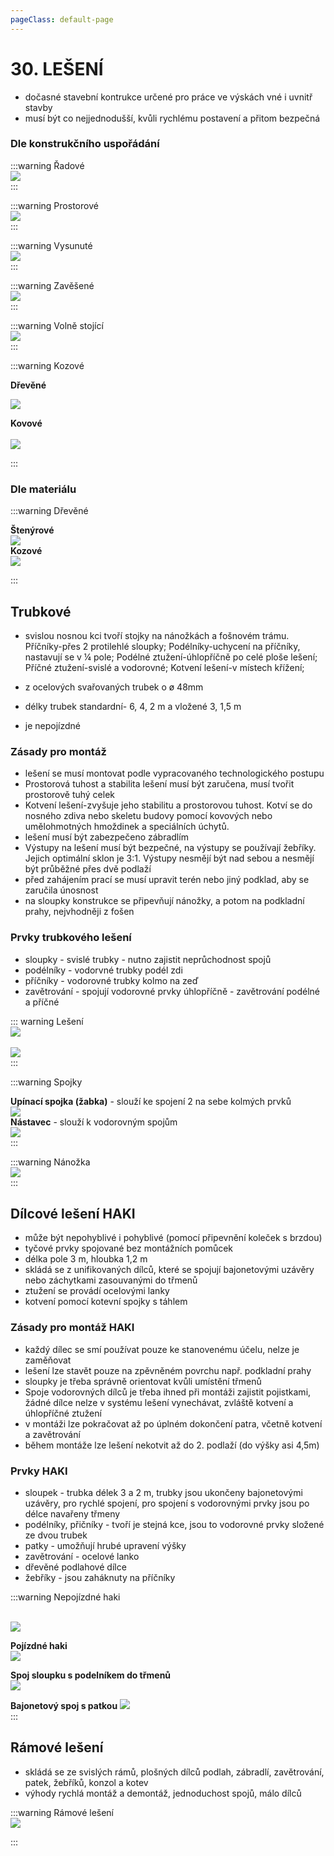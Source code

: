 ```yaml
---
pageClass: default-page
---
```


# 30. LEŠENÍ

- dočasné stavební kontrukce určené pro práce ve výskách vné i uvnitř stavby
- musí být co nejjednodušší, kvůli rychlému postavení a přitom bezpečná

### Dle konstrukčního uspořádání

:::warning Řadové
<br>
<img class="centered_image" src="/images/pos/30/radove.jpg" />
<br>
:::

:::warning Prostorové
<br>
<img class="centered_image" src="/images/pos/30/prostor.jpg" />
<br>
:::

:::warning Vysunuté
<br>
<img class="centered_image" src="/images/pos/30/vysunuta.jpg" />
<br>
:::

:::warning Zavěšené
<br>
<img class="centered_image" src="/images/pos/30/zavesena.jpg" />
<br>
:::

:::warning Volně stojící
<br>
<img class="centered_image" src="/images/pos/30/zebrikove.jpg" />
<br>
:::

:::warning Kozové

**Dřevěné**
<br>

<img class="centered_image" src="/images/pos/30/12.jpg" />
<br>

**Kovové**
<br>  
<img class="centered_image" src="/images/pos/30/kozlikove..jpg" />
<br>

:::

### Dle materiálu

:::warning Dřevěné

**Štenýrové**
<br>
<img class="centered_image" src="/images/pos/30/6.jpg" />
<br>
**Kozové**
<br>
<img class="centered_image" src="/images/pos/30/10.jpg" />
<br>

:::

## Trubkové

- svislou nosnou kci tvoří stojky na nánožkách a fošnovém trámu. Příčníky-přes 2 protilehlé sloupky; Podélníky-uchycení na příčníky, nastavují se v ¼ pole; Podélné ztužení-úhlopříčně po celé ploše lešení; Příčné ztužení-svislé a vodorovné; Kotvení lešení-v místech křížení;

- z ocelových svařovaných trubek o ø 48mm
- délky trubek standardní- 6, 4, 2 m a vložené 3, 1,5 m
- je nepojízdné

### Zásady pro montáž

- lešení se musí montovat podle vypracovaného technologického postupu
- Prostorová tuhost a stabilita lešení musí být zaručena, musí tvořit prostorově tuhý celek
- Kotvení lešení-zvyšuje jeho stabilitu a prostorovou tuhost. Kotví se do nosného zdiva nebo skeletu budovy pomocí kovových nebo umělohmotných hmoždinek a speciálních úchytů.
- lešení musí být zabezpečeno zábradlím
- Výstupy na lešení musí být bezpečné, na výstupy se používají žebříky. Jejich optimální sklon je 3:1. Výstupy nesmějí být nad sebou a nesmějí být průběžné přes dvě podlaží
- před zahájením prací se musí upravit terén nebo jiný podklad, aby se zaručila únosnost
- na sloupky konstrukce se připevňují nánožky, a potom na podkladní prahy, nejvhodněji z fošen

### Prvky trubkového lešení

- sloupky - svislé trubky - nutno zajistit neprůchodnost spojů
- podélníky - vodorvné trubky podél zdi
- příčníky - vodorovné trubky kolmo na zeď
- zavětrování - spojují vodorovné prvky úhlopříčně - zavětrování podélné a příčné

::: warning Lešení
<br>
<img class="centered_image" src="/images/pos/30/2.jpg" />  
<br>
<img class="centered_image" src="/images/pos/30/35.jpg" />
<br>
:::

:::warning Spojky

**Upínací spojka (žabka)** - slouží ke spojení 2 na sebe kolmých prvků
<br>
<img class="centered_image" src="/images/pos/30/spojka1.jpg" />
<br>
**Nástavec** - slouží k vodorovným spojům
<br>
<img class="centered_image" src="/images/pos/30/nastavec.jpg" />
<br>
:::

:::warning Nánožka
<br>
<img class="centered_image" src="/images/pos/30/nanozka.jpg" />
<br>
:::

## Dílcové lešení HAKI

- může být nepohyblivé i pohyblivé (pomocí připevnění koleček s brzdou)
- tyčové prvky spojované bez montážních pomůcek
- délka pole 3 m, hloubka 1,2 m
- skládá se z unifikovaných dílců, které se spojují bajonetovými uzávěry nebo záchytkami zasouvanými do třmenů
- ztužení se provádí ocelovými lanky
- kotvení pomocí kotevní spojky s táhlem

### Zásady pro montáž HAKI

- každý dílec se smí používat pouze ke stanovenému účelu, nelze je zaměňovat
- lešení lze stavět pouze na zpěvněném povrchu např. podkladní prahy
- sloupky je třeba správně orientovat kvůli umístění třmenů
- Spoje vodorovných dílců je třeba ihned při montáži zajistit pojistkami, žádné dílce nelze v systému lešení vynechávat, zvláště kotvení a úhlopříčné ztužení
- v montáži lze pokračovat až po úplném dokončení patra, včetně kotvení a zavětrování
- během montáže lze lešení nekotvit až do 2. podlaží (do výšky asi 4,5m)

### Prvky HAKI

- sloupek - trubka délek 3 a 2 m, trubky jsou ukončeny bajonetovými uzávěry, pro rychlé spojení, pro spojení s vodorovnými prvky jsou po délce navařeny třmeny
- podélníky, přičníky - tvoří je stejná kce, jsou to vodorovné prvky složené ze dvou trubek
- patky - umožňují hrubé upravení výšky
- zavětrování - ocelové lanko
- dřevěné podlahové dílce
- žebříky - jsou zaháknuty na příčníky

:::warning Nepojízdné haki

<br>
<img class="centered_image" src="/images/pos/30/haki.jpg" />
<br>

**Pojízdné haki**
<br>
<img class="centered_image" src="/images/pos/30/pojizdne.jpg" />

**Spoj sloupku s podelníkem do třmenů**
<br>
<img class="centered_image" src="/images/pos/30/spojhaki.jpg" />
<br>

**Bajonetový spoj s patkou**
<img class="centered_image" src="/images/pos/30/bajonet.jpg" />
<br>
:::

## Rámové lešení

- skládá se ze svislých rámů, plošných dílců podlah, zábradlí, zavětrování, patek, žebříků, konzol a kotev
- výhody rychlá montáž a demontáž, jednoduchost spojů, málo dílců

:::warning Rámové lešení
<br>
<img class="centered_image" src="/images/pos/30/ramove.jpg" />
<br>

:::
